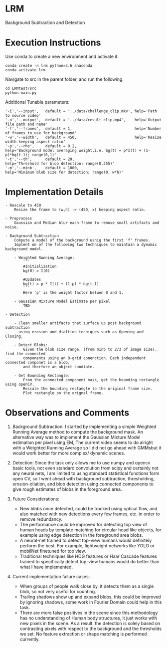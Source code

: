 # LRM
Background Subtraction and Detection

# Execution Instructions
Use conda to create a new environment and activate it.
```
conda create -n lrm python=3.6 anaconda
conda activate lrm
```

Navigate to src in the parent folder, and run the following.
```
cd LRMtest/src
python main.py
```
Additional Tunable parameters:
```
'-i','--input',   default = '../data/challenge_clip.mkv', help='Path to source video'
'-o','--output',  default = '../data/result_clip.mp4',    help='Output file path and name'
'-f','--frames',  default = 1,                            help='Number of frames to use for background'
'-w','--width',   default = 450,                          help='Resize width keeping aspect ratio'
'-p','--rho',     default = 0.2,                          help='Background model averaging weight,i.e. bg(t) = p*I(t) + (1-p)*bg(t-1); range(0,1)'
'-t','--th',      default = 20,                           help='Threshold for blob detection; range(0,255)'
'-m','--minb',    default = 1000,                         help='Minimum blob size for detection; range(0, w*h)'

```

# Implementation Details
    - Rescale to 450 
        Resize the frame to (w,h) -> (450, x) keeping aspect ratio.
    
    - Preprocess
        Gaussian and Median blur each frame to remove small artifacts and noise.

    - Background Subtraction 
        Compute a model of the background usnig the first 'f' frames.
        Implent on of the following two techniques to maintain a dynamic background model.
        
        - Weighted Running Average: 
            ```
            #Initialization
            bg(0) = I(0)
            
            #Updates 
            bg(t) = p * I(t) + (1-p) * bg(t-1)
            ```
            Here 'p' is the weight factor betwen 0 and 1.
        
        - Gaussian Mixture Model Estimate per pixel
            TBD

    - Detection 
        
        - Clean smaller artifacts that surface up post background subtraction 
          using erosion and dialtion techiques such as Opening and Closing.
        
        - Detect Blobs:
            Given the blob size range, (from minb to 2/3 of image size), find the connected 
            components using an 8-grid conenction. Each independent connected componet is a blob,
            and therfore an object candiate.

        - Get Bounding Rectangle:
            From the connected component mask, get the bounding rectangle using openCV.
            Rescale the bounding rectangle to the original frame size.
            Plot rectangle on the orignal frame.  
        
# Observations and Comments

1. Background Subtraction:
    I started by implementing a simple Weighted Running Average method to compute the background mask. An alternative way was to implement the Gaussian Mixture Model estimation per pixel using EM, 
    The current video seems to do alright with a Weighted Running Average so I did not go ahead with GMMsbut it would work better for more complex/ dynamic scenes. 

2. Detection:
    Since the task only allows me to use numpy and opencv basic tools, not even standard convolution from scipy and certainly not any neural nets, I am limited to using standard statistical functions form open CV, so I went ahead with background subtraction, thresholding, erosion-dilation, and blob detection using connected components to give rough estimates of blobs in the foreground area. 

3. Future Considerations: 
    - New blobs once detected, could be tracked using optical flow, and also matched with new detections every few frames,      etc. in order to remove redundancy. 
    - The performance could be improved for detecting top view of human heads by template matching for circular head like      objects, for example using edge detection in the foreground area blobs. 
    - A neural-net trained to detect top-view humans would definitely perform the best. For example, lightweight networks      like YOLO or mobilNet finetuned for top view.
    - Traditional techniques like HOG features or Haar Cascade features trained to specifically detect top-view humans         would do better than what I have implemented. 

4. Current implementation failure cases:    
    - When groups of people walk close by, it detects them as a single blob, so not very useful for counting.    
    - Trailing shadows show up and expand blobs, this could be improved by ignoring shadows, some work in Fourier Domain        could help in this task. 
    - There are more false positives in the scene since this methodology has no understanding of Human body structures, it    just works with new pixels in the scene. As a result, the detection is solely based on contrasting pixels with          respect to the background and the thresholds we set. No feature extraction or shape matching is performed currently. 
